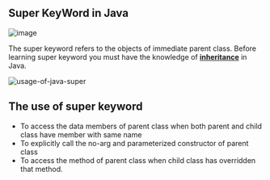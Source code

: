 ## Super KeyWord in Java
![image](https://user-images.githubusercontent.com/67740644/141668967-f51cc966-6501-4394-be87-eacd4b7173c0.png)

The super keyword refers to the objects of immediate parent class. Before learning super keyword you must have the knowledge of [**inheritance**](https://github.com/KanakamSasikalyan/Java-OOPs/tree/main/Inheritance) in Java.

![usage-of-java-super](https://user-images.githubusercontent.com/67740644/141668277-c8efc384-cff0-40d8-9591-926b91c272e7.jpg)

## The use of super keyword
- To access the data members of parent class when both parent and child class have member with same name
- To explicitly call the no-arg and parameterized constructor of parent class
- To access the method of parent class when child class has overridden that method.

